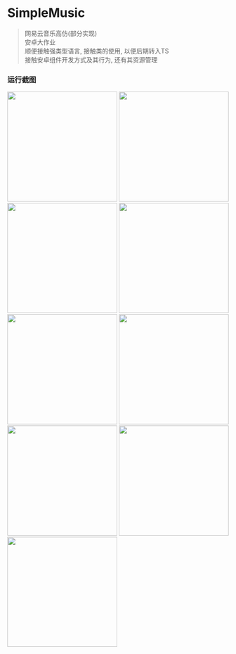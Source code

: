 # SimpleMusic

> 网易云音乐高仿(部分实现)\
> 安卓大作业\
> 顺便接触强类型语言, 接触类的使用, 以便后期转入TS\
> 接触安卓组件开发方式及其行为, 还有其资源管理

### 运行截图

<div>
  <img width = "250" alt="" style="display:inline-block;" src="https://s1.ax1x.com/2018/06/23/P91VKA.png" alt="P91VKA.png" border="0">
<img width = "250" alt="" style="display:inline-block;" src="https://s1.ax1x.com/2018/06/23/P9112Q.png" alt="P9112Q.png" border="0">
<img width = "250" alt="" style="display:inline-block;" src="https://s1.ax1x.com/2018/06/23/P91nVP.png" alt="P91nVP.png" border="0">
<!-- <img width = "250" alt="" style="display:inline-block;" src="https://s1.ax1x.com/2018/06/23/P91ebt.png" alt="P91ebt.png" border="0"> -->
<img width = "250" alt="" style="display:inline-block;" src="https://s1.ax1x.com/2018/06/23/P91ZDI.png" alt="P91ZDI.png" border="0">
<img width = "250" alt="" style="display:inline-block;" src="https://s1.ax1x.com/2018/06/23/P91QPS.png" alt="P91QPS.png" border="0">
<img width = "250" alt="" style="display:inline-block;" src="https://s1.ax1x.com/2018/06/23/P91uUf.png" alt="P91uUf.png" border="0">
<img width = "250" alt="" style="display:inline-block;" src="https://s1.ax1x.com/2018/06/23/P91K58.png" alt="P91K58.png" border="0">
<img width = "250" alt="" style="display:inline-block;" src="https://s1.ax1x.com/2018/06/23/P913vj.png" alt="P913vj.png" border="0">
<img width = "250" alt="" style="display:inline-block;" src="https://s1.ax1x.com/2018/06/23/P91l8g.png" alt="P91l8g.png" border="0">
</div>

